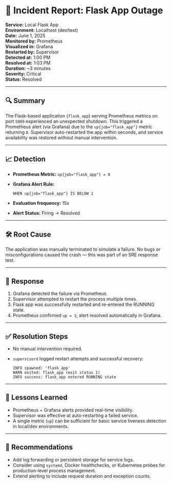# 🧾 Incident Report: Flask App Outage

**Service:** Local Flask App  
**Environment:** Localhost (dev/test)  
**Date:** June 1, 2025  
**Monitored by:** Prometheus  
**Visualized in:** Grafana  
**Restarted by:** Supervisor  
**Detected at:** 1:00 PM  
**Resolved at:** 1:03 PM  
**Duration:** ~3 minutes  
**Severity:** Critical  
**Status:** Resolved

---

## 🔍 Summary

The Flask-based application (`flask_app`) serving Prometheus metrics on port `5009` experienced an unexpected shutdown. This triggered a Prometheus alert (via Grafana) due to the `up{job="flask_app"}` metric returning `0`. Supervisor auto-restarted the app within seconds, and service availability was restored without manual intervention.

---

## 📈 Detection

- **Prometheus Metric:** `up{job="flask_app"} = 0`
- **Grafana Alert Rule:**

  ```
  WHEN up{job="flask_app"} IS BELOW 1
  ```

- **Evaluation frequency:** 15s  
- **Alert Status:** Firing → Resolved

---

## 🛠️ Root Cause

The application was manually terminated to simulate a failure. No bugs or misconfigurations caused the crash — this was part of an SRE response test.

---

## 🔁 Response

1. Grafana detected the failure via Prometheus.
2. Supervisor attempted to restart the process multiple times.
3. Flask app was successfully restarted and re-entered the RUNNING state.
4. Prometheus confirmed `up = 1`; alert resolved automatically in Grafana.

---

## ✅ Resolution Steps

- No manual intervention required.
- `supervisord` logged restart attempts and successful recovery:

  ```
  INFO spawned: 'flask_app'
  WARN exited: flask_app (exit status 1)
  INFO success: flask_app entered RUNNING state
  ```

---

## 🧠 Lessons Learned

- Prometheus + Grafana alerts provided real-time visibility.
- Supervisor was effective at auto-restarting a failed service.
- A single metric (`up`) can be sufficient for basic service liveness detection in local/dev environments.

---

## 🔄 Recommendations

- Add log forwarding or persistent storage for service logs.
- Consider using `systemd`, Docker healthchecks, or Kubernetes probes for production-level process management.
- Extend alerting to include request duration and exception counts.
